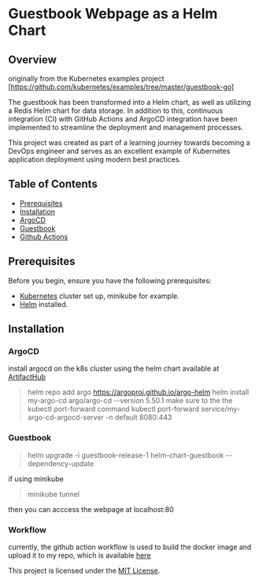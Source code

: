 # Guestbook Webpage as a Helm Chart

## Overview

originally from the Kubernetes examples project [https://github.com/kubernetes/examples/tree/master/guestbook-go]

The guestbook has been transformed into a Helm chart, as well as utilizing a Redis Helm chart for data storage. 
In addition to this, continuous integration (CI) with GitHub Actions and ArgoCD integration have been implemented to streamline the deployment and management processes.

This project was created as part of a learning journey towards becoming a DevOps engineer and serves as an excellent example of Kubernetes application deployment using modern best practices.

## Table of Contents
- [Prerequisites](#prerequisites)
- [Installation](#installation)
- [ArgoCD](#argocd)
- [Guestbook](#guestbook)
- [Github Actions](#workflow)
## Prerequisites

Before you begin, ensure you have the following prerequisites:

- [Kubernetes](https://kubernetes.io/docs/setup/) cluster set up, minikube for example.
- [Helm](https://helm.sh/docs/intro/install/) installed.
  
## Installation

### ArgoCD
install argocd on the k8s cluster using the helm chart available at [ArtifactHub](https://artifacthub.io/packages/helm/argo/argo-cd?modal=install)
> helm repo add argo https://argoproj.github.io/argo-helm
> helm install my-argo-cd argo/argo-cd --version 5.50.1
make sure to the the kubectl port-forward command
> kubectl port-forward service/my-argo-cd-argocd-server -n default 8080:443


### Guestbook

> helm upgrade -i guestbook-release-1 helm-chart-guestbook --dependency-update

if using minikube 
> minikube tunnel

then you can acccess the webpage at localhost:80

### Workflow

currently, the github action workflow is used to build the docker image and upload it to my repo, which is available [here](https://hub.docker.com/repository/docker/arielrahamim/guestbook/general)

This project is licensed under the [MIT License](LICENSE).
